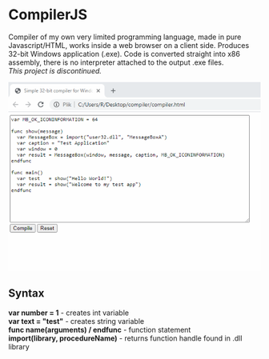 # CompilerJS
Compiler of my own very limited programming language, made in pure Javascript/HTML, works inside a web browser on a client side.
Produces 32-bit Windows application (.exe).
Code is converted straight into x86 assembly, there is no interpreter attached to the output .exe files.\
*This project is discontinued.*

![demo](demo.gif)

## Syntax
**var number = 1** - creates int variable\
**var text = "test"** - creates string variable\
**func name(arguments) / endfunc** - function statement\
**import(library, procedureName)** - returns function handle found in .dll library